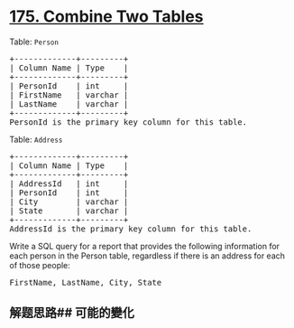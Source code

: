 # [175. Combine Two Tables](https://leetcode-cn.com/problems/combine-two-tables/)
Table: <code>Person</code>


<pre>+-------------+---------+
| Column Name | Type    |
+-------------+---------+
| PersonId    | int     |
| FirstName   | varchar |
| LastName    | varchar |
+-------------+---------+
PersonId is the primary key column for this table.
</pre>

Table: <code>Address</code>


<pre>+-------------+---------+
| Column Name | Type    |
+-------------+---------+
| AddressId   | int     |
| PersonId    | int     |
| City        | varchar |
| State       | varchar |
+-------------+---------+
AddressId is the primary key column for this table.
</pre>



Write a SQL query for a report that provides the following information for each person in the Person table, regardless if there is an address for each of those people:


<pre>FirstName, LastName, City, State
</pre>

## 解题思路## 可能的變化